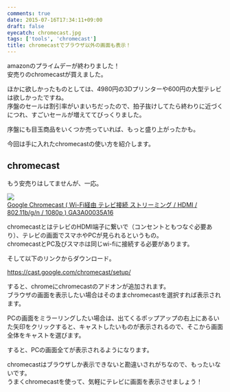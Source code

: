 ```yaml
---
comments: true
date: 2015-07-16T17:34:11+09:00
draft: false
eyecatch: chromecast.jpg
tags: ['tools', 'chromecast']
title: chromecastでブラウザ以外の画面も表示！
---
```


amazonのプライムデーが終わりました！  
安売りのchromecastが買えました。

ほかに欲しかったものとしては、4980円の3Dプリンターや600円の大型テレビは欲しかったですね。  
序盤のセールは割引率がいまいちだったので、拍子抜けしてたら終わりに近づくにつれ、すごいセールが増えててびっくりました。

序盤にも目玉商品をいくつか売っていれば、もっと盛り上がったかも。

今回は手に入れたchromecastの使い方を紹介します。

## chromecast

もう安売りはしてませんが、一応。

<a href="http://www.amazon.co.jp/gp/product/B00KGVN140/ref=as_li_ss_il?ie=UTF8&camp=247&creative=7399&creativeASIN=B00KGVN140&linkCode=as2&tag=besutome01-22"><img border="0" src="http://ws-fe.amazon-adsystem.com/widgets/q?_encoding=UTF8&ASIN=B00KGVN140&Format=_SL160_&ID=AsinImage&MarketPlace=JP&ServiceVersion=20070822&WS=1&tag=besutome01-22" ></a><img src="http://ir-jp.amazon-adsystem.com/e/ir?t=besutome01-22&l=as2&o=9&a=B00KGVN140" width="1" height="1" border="0" alt="" style="border:none !important; margin:0px !important;" />  
<a href="http://www.amazon.co.jp/gp/product/B00KGVN140/ref=as_li_ss_tl?ie=UTF8&camp=247&creative=7399&creativeASIN=B00KGVN140&linkCode=as2&tag=besutome01-22">Google Chromecast ( Wi-Fi経由 テレビ接続 ストリーミング / HDMI / 802.11b/g/n / 1080p ) GA3A00035A16</a><img src="http://ir-jp.amazon-adsystem.com/e/ir?t=besutome01-22&l=as2&o=9&a=B00KGVN140" width="1" height="1" border="0" alt="" style="border:none !important; margin:0px !important;" />

chromecastとはテレビのHDMI端子に繋いで（コンセントともつなぐ必要あり）、テレビの画面でスマホやPCが見られるというもの。  
chromecastとPC及びスマホは同じwi-fiに接続する必要があります。

そして以下のリンクからダウンロード。

https://cast.google.com/chromecast/setup/

すると、chromeにchromecastのアドオンが追加されます。  
ブラウザの画面を表示したい場合はそのままchromecastを選択すれば表示されます。

PCの画面をミラーリングしたい場合は、出てくるポップアップの右上にあるいた矢印をクリックすると、キャストしたいものが表示されるので、そこから画面全体をキャストを選びます。

すると、PCの画面全てが表示されるようになります。

chromecastはブラウザしか表示できないと勘違いされがちなので、もったいないです。  
うまくchromecastを使って、気軽にテレビに画面を表示させましょう！
